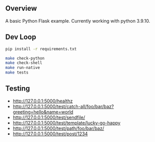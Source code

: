 Overview
--------

A basic Python Flask example.
Currently working with python 3.9.10.


Dev Loop
--------

```bash
pip install -r requirements.txt

make check-python
make check-shell
make run-native
make tests
```


Testing
-------

* http://127.0.0.1:5000/healthz
* http://127.0.0.1:5000/test/catch-all/foo/bar/baz?greeting=hello&name=world
* http://127.0.0.1:5000/test/sendfile/
* http://127.0.0.1:5000/test/template/lucky-go-happy
* http://127.0.0.1:5000/test/path/foo/bar/baz/
* http://127.0.0.1:5000/test/post/1234
